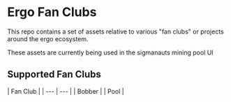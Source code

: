 # Ergo Fan Clubs

This repo contains a set of assets relative to various "fan clubs" or projects around the ergo ecosystem.

These assets are currently being used in the sigmanauts mining pool UI

## Supported Fan Clubs
| Fan Club |
| --- | --- |
| Bobber | 
| Pool |
